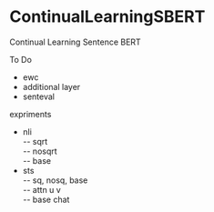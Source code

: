 # ContinualLearningSBERT
Continual Learning Sentence BERT

To Do
- ewc
- additional layer
- senteval

expriments
- nli <br>
-- sqrt <br>
-- nosqrt <br>
-- base <br>
- sts <br>
-- sq, nosq, base <br>
-- attn u v <br>
-- base chat <br>
